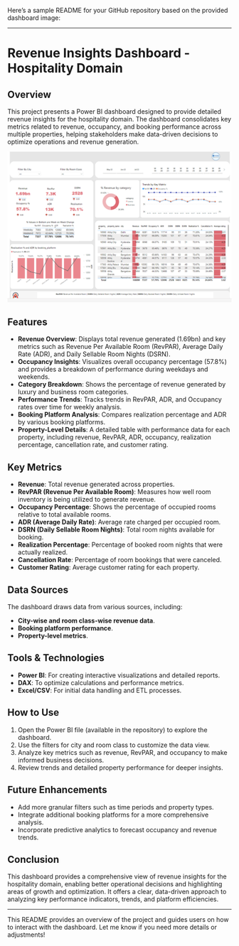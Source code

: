 Here’s a sample README for your GitHub repository based on the provided dashboard image:

---

# Revenue Insights Dashboard - Hospitality Domain

## Overview

This project presents a Power BI dashboard designed to provide detailed revenue insights for the hospitality domain. The dashboard consolidates key metrics related to revenue, occupancy, and booking performance across multiple properties, helping stakeholders make data-driven decisions to optimize operations and revenue generation.

![Revenue Insights Dashboard](./Revenue-Insights-Hospitality-Domain.png)

## Features

- **Revenue Overview**: Displays total revenue generated (1.69bn) and key metrics such as Revenue Per Available Room (RevPAR), Average Daily Rate (ADR), and Daily Sellable Room Nights (DSRN).
- **Occupancy Insights**: Visualizes overall occupancy percentage (57.8%) and provides a breakdown of performance during weekdays and weekends.
- **Category Breakdown**: Shows the percentage of revenue generated by luxury and business room categories.
- **Performance Trends**: Tracks trends in RevPAR, ADR, and Occupancy rates over time for weekly analysis.
- **Booking Platform Analysis**: Compares realization percentage and ADR by various booking platforms.
- **Property-Level Details**: A detailed table with performance data for each property, including revenue, RevPAR, ADR, occupancy, realization percentage, cancellation rate, and customer rating.

## Key Metrics

- **Revenue**: Total revenue generated across properties.
- **RevPAR (Revenue Per Available Room)**: Measures how well room inventory is being utilized to generate revenue.
- **Occupancy Percentage**: Shows the percentage of occupied rooms relative to total available rooms.
- **ADR (Average Daily Rate)**: Average rate charged per occupied room.
- **DSRN (Daily Sellable Room Nights)**: Total room nights available for booking.
- **Realization Percentage**: Percentage of booked room nights that were actually realized.
- **Cancellation Rate**: Percentage of room bookings that were canceled.
- **Customer Rating**: Average customer rating for each property.

## Data Sources

The dashboard draws data from various sources, including:
- **City-wise and room class-wise revenue data**.
- **Booking platform performance**.
- **Property-level metrics**.

## Tools & Technologies

- **Power BI**: For creating interactive visualizations and detailed reports.
- **DAX**: To optimize calculations and performance metrics.
- **Excel/CSV**: For initial data handling and ETL processes.

## How to Use

1. Open the Power BI file (available in the repository) to explore the dashboard.
2. Use the filters for city and room class to customize the data view.
3. Analyze key metrics such as revenue, RevPAR, and occupancy to make informed business decisions.
4. Review trends and detailed property performance for deeper insights.

## Future Enhancements

- Add more granular filters such as time periods and property types.
- Integrate additional booking platforms for a more comprehensive analysis.
- Incorporate predictive analytics to forecast occupancy and revenue trends.

## Conclusion

This dashboard provides a comprehensive view of revenue insights for the hospitality domain, enabling better operational decisions and highlighting areas of growth and optimization. It offers a clear, data-driven approach to analyzing key performance indicators, trends, and platform efficiencies.

---

This README provides an overview of the project and guides users on how to interact with the dashboard. Let me know if you need more details or adjustments!
